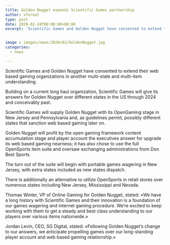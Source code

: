 ```yaml
---
title: Golden Nugget expands Scientific Games partnership
author: xforeal 
type: post
date: 2020-02-24T00:00:00+00:00
excerpt: 'Scientific Games and Golden Nugget have consented to extend their web based gaming organizations in another multi-state and multi-item agreement '


image : images/news/2020/02/GoldenNugget.jpg
categories:
  - news

---
```

<span style="font-weight: 400;">Scientific Games and Golden Nugget have consented to extend their web based gaming organizations in another multi-state and multi-item understanding. </span>

<span style="font-weight: 400;">Building on a current long haul organization, Scientific Games will give its answers for Golden Nugget over different states in the US through 2024 and conceivably past. </span>

<span style="font-weight: 400;">Scientific Games will supply Golden Nugget with its OpenGaming stage in New Jersey and Pennsylvania and, as guidelines permit, possibly different states that sanction web based gaming later on. </span>

<span style="font-weight: 400;">Golden Nugget will profit by the open gaming framework content accumulation stage and player account the executives answer for upgrade its web based gaming nearness; it has </span><span style="font-weight: 400;">also chose to use the full OpenSports item suite and oversaw exchanging administrations from Don Best Sports. </span>

<span style="font-weight: 400;">The turn out of the suite will begin with portable games wagering in New Jersey, with extra states included as new states dispatch. </span>

<span style="font-weight: 400;">There is additionally an alternative to utilize OpenSports in retail stores over numerous states including New Jersey, Mississippi and Nevada. </span>

<span style="font-weight: 400;">Thomas Winter, VP of Online Gaming for Golden Nugget, stated: &#171;We have a long history with Scientific Games and their innovation is a foundation of our games wagering and internet gaming procedure. We&#8217;re excited to keep working with them to get a steady and best class understanding to our players over various items nationwide.&#187; </span>

<span style="font-weight: 400;">Jordan Levin, CEO, SG Digital, stated: &#171;Following Golden Nugget&#8217;s change to our answers, we anticipate propelling games over our long-standing player account and web based gaming relationship.&#187; </span>